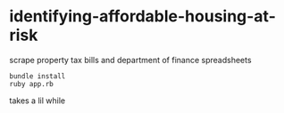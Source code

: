 # identifying-affordable-housing-at-risk
scrape property tax bills and department of finance spreadsheets

```
bundle install
ruby app.rb
```

takes a lil while